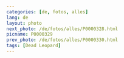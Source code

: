 ```yaml
---
categories: [de, fotos, alles]
lang: de
layout: photo
next_photo: /de/fotos/alles/P0000328.html
picname: P0000329
prev_photo: /de/fotos/alles/P0000330.html
tags: [Dead Leopard]
---
```

